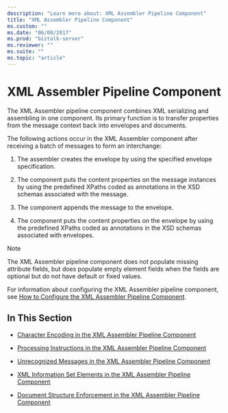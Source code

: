 ```yaml
---
description: "Learn more about: XML Assembler Pipeline Component"
title: "XML Assembler Pipeline Component"
ms.custom: ""
ms.date: "06/08/2017"
ms.prod: "biztalk-server"
ms.reviewer: ""
ms.suite: ""
ms.topic: "article"
---
```

# XML Assembler Pipeline Component
The XML Assembler pipeline component combines XML serializing and assembling in one component. Its primary function is to transfer properties from the message context back into envelopes and documents.  
  
 The following actions occur in the XML Assembler component after receiving a batch of messages to form an interchange:  
  
1.  The assembler creates the envelope by using the specified envelope specification.  
  
2.  The component puts the content properties on the message instances by using the predefined XPaths coded as annotations in the XSD schemas associated with the message.  
  
3.  The component appends the message to the envelope.  
  
4.  The component puts the content properties on the envelope by using the predefined XPaths coded as annotations in the XSD schemas associated with envelopes.  
  
> [!NOTE]
>  The XML Assembler pipeline component does not populate missing attribute fields, but does populate empty element fields when the fields are optional but do not have default or fixed values.  
  
 For information about configuring the XML Assembler pipeline component, see [How to Configure the XML Assembler Pipeline Component](../core/how-to-configure-the-xml-assembler-pipeline-component.md).  
  
## In This Section  
  
-   [Character Encoding in the XML Assembler Pipeline Component](../core/character-encoding-in-the-xml-assembler-pipeline-component.md)  
  
-   [Processing Instructions in the XML Assembler Pipeline Component](../core/processing-instructions-in-the-xml-assembler-pipeline-component.md)  
  
-   [Unrecognized Messages in the XML Assembler Pipeline Component](../core/unrecognized-messages-in-the-xml-assembler-pipeline-component.md)  
  
-   [XML Information Set Elements in the XML Assembler Pipeline Component](../core/xml-information-set-elements-in-the-xml-assembler-pipeline-component.md)  
  
-   [Document Structure Enforcement in the XML Assembler Pipeline Component](../core/document-structure-enforcement-in-the-xml-assembler-pipeline-component.md)

